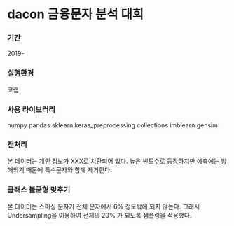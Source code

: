 # dacon 금융문자 분석 대회
### 기간
2019-

### 실행환경
코랩

### 사용 라이브러리
numpy
pandas
sklearn
keras_preprocessing
collections
imblearn
gensim

### 전처리
본 데이터는 개인 정보가 XXX로 치환되어 있다. 높은 빈도수로 등장하지만 예측에는 방해되기 때문에 특수문자와 함께 제거한다.                                                                                                                            
### 클래스 불균형 맞추기
본 데이터는 스미싱 문자가 전체 문자에서 6% 정도밖에 되지 않는다. 그래서 Undersampling을 이용하여 전체의 20% 가 되도록 샘플링을 적용했다.



